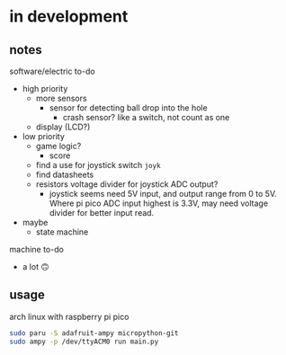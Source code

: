 # in development

## notes

software/electric to-do
- high priority
	- more sensors
		- sensor for detecting ball drop into the hole
			- crash sensor? like a switch, not count as one
	- display (LCD?)
- low priority
	- game logic?
		- score
	- find a use for joystick switch `joyk`
	- find datasheets
	- resistors voltage divider for joystick ADC output? 
		- joystick seems need 5V input, and output range from 0 to 5V. Where pi pico ADC input highest is 3.3V, may need voltage divider for better input read.
- maybe
	- state machine

machine to-do
- a lot 🙃

## usage

arch linux with raspberry pi pico
```sh
sudo paru -S adafruit-ampy micropython-git
sudo ampy -p /dev/ttyACM0 run main.py
```
